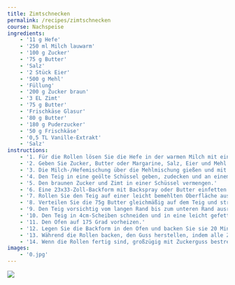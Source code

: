 ```yaml
---
title: Zimtschnecken 
permalink: /recipes/zimtschnecken
course: Nachspeise
ingredients: 
    - '11 g Hefe'
    - '250 ml Milch lauwarm'
    - '100 g Zucker'
    - '75 g Butter'
    - 'Salz'
    - '2 Stück Eier'
    - '500 g Mehl'
    - 'Füllung'
    - '200 g Zucker braun'
    - '3 EL Zimt'
    - '75 g Butter'
    - 'Frischkäse Glasur'
    - '80 g Butter'
    - '180 g Puderzucker'
    - '50 g Frischkäse'
    - '0,5 TL Vanille-Extrakt'
    - 'Salz'
instructions: 
    - '1. Für die Rollen lösen Sie die Hefe in der warmen Milch mit einem Teelöffel Zucker (Sie können einen Teelöffel aus der 1/2 Tasse Zucker nehmen) in einer großen Schüssel auf. Lassen Sie sie etwa 5 Minuten ruhen. Wenn die Hefe gut ist, beginnt sie aufzuschäumen.'
    - '2. Geben Sie Zucker, Butter oder Margarine, Salz, Eier und Mehl in die Schüssel Ihres Mixers und verrühren Sie es, bis es gut eingearbeitet ist.'
    - '3. Die Milch-/Hefemischung über die Mehlmischung gießen und mit dem Knethaken gut vermischen, bis sie gut eingearbeitet ist und der Teig vom Schüsselrand her sauber wird.'
    - '4. Den Teig in eine geölte Schüssel geben, zudecken und an einem warmen Ort ca. 1 Stunde gehen lassen oder bis der Teig sich verdoppelt hat.'
    - '5. Den braunen Zucker und Zimt in einer Schüssel vermengen.'
    - '6. Eine 23x33-Zoll-Backform mit Backspray oder Butter einfetten.'
    - '7. Rollen Sie den Teig auf einer leicht bemehlten Oberfläche aus, bis er etwa 40cm lang und 30cm breit ist. Er sollte etwa 0,6cm dick sein.'
    - '8. Verteilen Sie die 75g Butter gleichmäßig auf dem Teig und streuen Sie dann den Zucker gleichmäßig über die Oberfläche des Teigs.'
    - '9. Den Teig vorsichtig vom langen Rand bis zum unteren Rand ausrollen.'
    - '10. Den Teig in 4cm-Scheiben schneiden und in eine leicht gefettete Backform legen. Sie können auch Zahnseide verwenden, um den Teig in Scheiben zu schneiden, wie im Video zu sehen. Legen Sie die geschnittenen Rollen in die vorbereitete Form. Decken Sie sie mit einem sauberen Küchentuch oder Plastikfolie ab und lassen Sie sie weitere 30 Minuten oder bis zur doppelten Größe aufgehen.'
    - '11. Den Ofen auf 175 Grad vorheizen.'
    - '12. Legen Sie die Backform in den Ofen und backen Sie sie 20 Minuten oder bis sie goldbraun sind. Die Garzeit kann stark variieren!'
    - '13. Während die Rollen backen, den Guss herstellen, indem alle Zutaten für den Guss verrührt und mit einem elektrischen Rührgerät gut geschlagen werden, bis sie flaumig und glatt sind.'
    - '14. Wenn die Rollen fertig sind, großzügig mit Zuckerguss bestreichen.'
images: 
    - '0.jpg'
---
```

![](..\..\.\assets\recipes\zimtschnecken\0.jpg)
